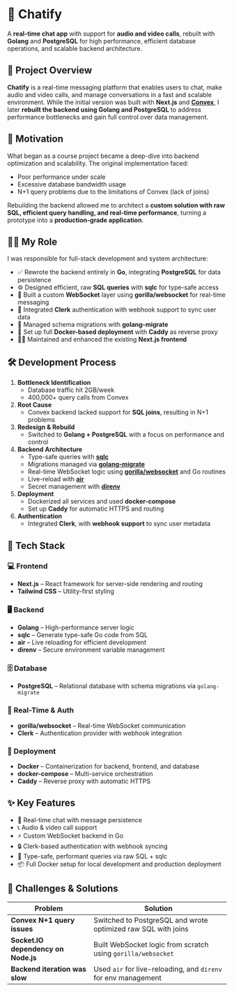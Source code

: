 # 💬 Chatify

A **real-time chat app** with support for **audio and video calls**, rebuilt with **Golang** and **PostgreSQL** for high performance, efficient database operations, and scalable backend architecture.

## 📌 Project Overview

**Chatify** is a real-time messaging platform that enables users to chat, make audio and video calls, and manage conversations in a fast and scalable environment. While the initial version was built with **Next.js** and [**Convex**](https://www.convex.dev/), I later **rebuilt the backend using Golang and PostgreSQL** to address performance bottlenecks and gain full control over data management.

## 🎯 Motivation

What began as a course project became a deep-dive into backend optimization and scalability. The original implementation faced:

* Poor performance under scale
* Excessive database bandwidth usage
* N+1 query problems due to the limitations of Convex (lack of joins)

Rebuilding the backend allowed me to architect a **custom solution with raw SQL, efficient query handling, and real-time performance**, turning a prototype into a **production-grade application**.

## 🧑‍💻 My Role

I was responsible for full-stack development and system architecture:

* ✅ Rewrote the backend entirely in **Go**, integrating **PostgreSQL** for data persistence
* ⚙️ Designed efficient, raw **SQL queries** with **sqlc** for type-safe access
* 🔄 Built a custom **WebSocket** layer using **gorilla/websocket** for real-time messaging
* 🔐 Integrated **Clerk** authentication with webhook support to sync user data
* 🧱 Managed schema migrations with **golang-migrate**
* 🚀 Set up full **Docker-based deployment** with **Caddy** as reverse proxy
* 🧑‍🎨 Maintained and enhanced the existing **Next.js frontend**

## 🛠 Development Process

1. **Bottleneck Identification**
   * Database traffic hit 2GB/week
   * 400,000+ query calls from Convex
2. **Root Cause**
   * Convex backend lacked support for **SQL joins**, resulting in N+1 problems
3. **Redesign & Rebuild**
   * Switched to **Golang + PostgreSQL** with a focus on performance and control
4. **Backend Architecture**
   * Type-safe queries with [**sqlc**](https://sqlc.dev/)
   * Migrations managed via [**golang-migrate**](https://github.com/golang-migrate/migrate)
   * Real-time WebSocket logic using [**gorilla/websocket**](https://gorilla.github.io/) and Go routines
   * Live-reload with [**air**](https://github.com/air-verse/air)
   * Secret management with [**direnv**](https://direnv.net/)
5. **Deployment**
   * Dockerized all services and used **docker-compose**
   * Set up **Caddy** for automatic HTTPS and routing
6. **Authentication**
   * Integrated **Clerk**, with **webhook support** to sync user metadata

## 🧰 Tech Stack

### 💻 Frontend

* **Next.js** – React framework for server-side rendering and routing
* **Tailwind CSS** – Utility-first styling

### 🖥 Backend

* **Golang** – High-performance server logic
* **sqlc** – Generate type-safe Go code from SQL
* **air** – Live reloading for efficient development
* **direnv** – Secure environment variable management

### 🗄 Database

* **PostgreSQL** – Relational database with schema migrations via `golang-migrate`

### 🔌 Real-Time & Auth

* **gorilla/websocket** – Real-time WebSocket communication
* **Clerk** – Authentication provider with webhook integration

### 🐳 Deployment

* **Docker** – Containerization for backend, frontend, and database
* **docker-compose** – Multi-service orchestration
* **Caddy** – Reverse proxy with automatic HTTPS

## ✨ Key Features

* 💬 Real-time chat with message persistence
* 📞 Audio & video call support
* ⚡️ Custom WebSocket backend in Go
* 🔒 Clerk-based authentication with webhook syncing
* 🧠 Type-safe, performant queries via raw SQL + sqlc
* 📦 Full Docker setup for local development and production deployment

## 🧗 Challenges & Solutions

| Problem                             | Solution                                                     |
| ----------------------------------- | ------------------------------------------------------------ |
| **Convex N+1 query issues**         | Switched to PostgreSQL and wrote optimized raw SQL with joins |
| **Socket.IO dependency on Node.js** | Built WebSocket logic from scratch using `gorilla/websocket` |
| **Backend iteration was slow**      | Used `air` for live-reloading, and `direnv` for env management |
